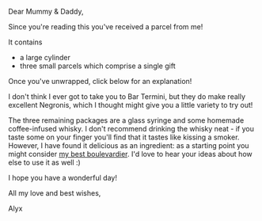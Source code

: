 Dear Mummy & Daddy,

Since you're reading this you've received a parcel from me!

It contains
- a large cylinder
- three small parcels which comprise a single gift

Once you've unwrapped, click below for an explanation!

<div class="spoiler">
I don't think I ever got to take you to Bar Termini, but they do make really excellent Negronis, which I thought might give you a little variety to try out!

The three remaining packages are a glass syringe and some homemade coffee-infused whisky. I don't recommend drinking the whisky neat - if you taste some on your finger you'll find that it tastes like kissing a smoker. However, I have found it delicious as an ingredient: as a starting point you might consider [my best boulevardier](/blog/2020-12-23-My-Best-Boulevardier). I'd love to hear your ideas about how else to use it as well :)
</div>

I hope you have a wonderful day!

All my love and best wishes,

Alyx